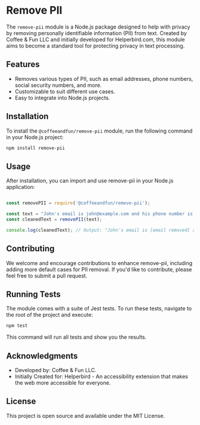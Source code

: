# Remove PII

The `remove-pii` module is a Node.js package designed to help with privacy by removing personally identifiable information (PII) from text. Created by Coffee & Fun LLC and initially developed for Helperbird.com, this module aims to become a standard tool for protecting privacy in text processing.

## Features

- Removes various types of PII, such as email addresses, phone numbers, social security numbers, and more.
- Customizable to suit different use cases.
- Easy to integrate into Node.js projects.

## Installation

To install the `@coffeeandfun/remove-pii` module, run the following command in your Node.js project:

```bash
npm install remove-pii
```


## Usage

After installation, you can import and use remove-pii in your Node.js application:

```js

const removePII = require('@coffeeandfun/remove-pii');

const text = "John's email is john@example.com and his phone number is 123-456-7890.";
const cleanedText = removePII(text);

console.log(cleanedText); // Output: "John's email is [email removed] and his phone number is [phone removed]."

```


## Contributing
We welcome and encourage contributions to enhance remove-pii, including adding more default cases for PII removal. If you'd like to contribute, please feel free to submit a pull request.


## Running Tests
The module comes with a suite of Jest tests. To run these tests, navigate to the root of the project and execute:

```bash
npm test
```

This command will run all tests and show you the results.


## Acknowledgments
- Developed by: Coffee & Fun LLC.
- Initially Created for: Helperbird - An accessibility extension that makes the web more accessible for everyone.


## License
This project is open source and available under the MIT License.